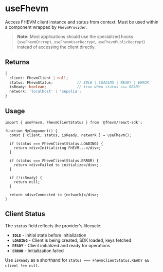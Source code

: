 # useFhevm

Access FHEVM client instance and status from context. Must be used within a component wrapped by `FhevmProvider`.

> **Note:** Most applications should use the specialized hooks (`useFhevmEncrypt`, `useFhevmUserDecrypt`, `useFhevmPublicDecrypt`) instead of accessing the client directly.

## Returns

```typescript
{
  client: FhevmClient | null;
  status: FhevmStatus;           // IDLE | LOADING | READY | ERROR
  isReady: boolean;              // true when status === READY
  network: 'localhost' | 'sepolia';
}
```

## Usage

```tsx
import { useFhevm, FhevmClientStatus } from '@fhevm/react-sdk';

function MyComponent() {
  const { client, status, isReady, network } = useFhevm();

  if (status === FhevmClientStatus.LOADING) {
    return <div>Initializing FHEVM...</div>;
  }

  if (status === FhevmClientStatus.ERROR) {
    return <div>Failed to initialize</div>;
  }

  if (!isReady) {
    return null;
  }

  return <div>Connected to {network}</div>;
}
```

## Client Status

The `status` field reflects the provider's lifecycle:

- **`IDLE`** - Initial state before initialization
- **`LOADING`** - Client is being created, SDK loaded, keys fetched
- **`READY`** - Client initialized and ready for operations
- **`ERROR`** - Initialization failed

Use `isReady` as a shorthand for `status === FhevmClientStatus.READY && client !== null`.
